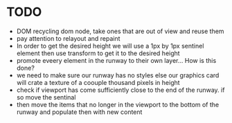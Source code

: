 
# TODO

- DOM recycling dom node, take ones that are out of view and reuse them
- pay attention to relayout and repaint
- In order to get the desired height we will use a 1px by 1px sentinel element
  then use transform to get it to the desired height
- promote eveery element in the runway to their own layer... How is this done?
- we need to make sure our runway has no styles else our graphics card will crate a texture of a coouple 
  thousand pixels in height
- check if viewport has come sufficiently close to the end of the runway. if so move the sentinal
- then move the items that no longer in the viewport to the bottom of the runway and populate then with new content
